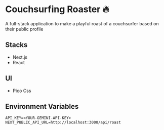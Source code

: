 # Couchsurfing Roaster 🔥

A full-stack application to make a playful roast of a couchsurfer based on their public profile

## Stacks

- Next.js
- React

## UI

- Pico Css

## Environment Variables

```
API_KEY=<YOUR-GEMINI-API-KEY>
NEXT_PUBLIC_API_URL=http://localhost:3000/api/roast
```
